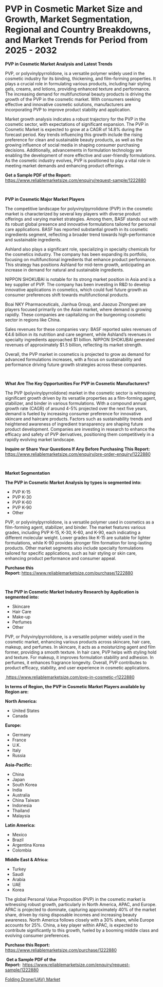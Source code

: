 <p><h1>PVP in Cosmetic Market Size and Growth, Market Segmentation, Regional and Country Breakdowns, and Market Trends for Period from 2025 -  2032</h1></p><p><strong>PVP in Cosmetic Market Analysis and Latest Trends</strong></p>
<p><p>PVP, or polyvinylpyrrolidone, is a versatile polymer widely used in the cosmetic industry for its binding, thickening, and film-forming properties. It plays a crucial role in formulating various products, including hair styling gels, creams, and lotions, providing enhanced texture and performance. The increasing demand for multifunctional beauty products is driving the growth of the PVP in the cosmetic market. With consumers seeking effective and innovative cosmetic solutions, manufacturers are incorporating PVP to improve product stability and application.</p><p>Market growth analysis indicates a robust trajectory for the PVP in the cosmetic sector, with expectations of significant expansion. The PVP in Cosmetic Market is expected to grow at a CAGR of 14.8% during the forecast period. Key trends influencing this growth include the rising preference for clean and sustainable beauty products, as well as the growing influence of social media in shaping consumer purchasing decisions. Additionally, advancements in formulation technology are enabling the development of more effective and user-friendly formulations. As the cosmetic industry evolves, PVP is positioned to play a vital role in meeting market demands and enhancing product offerings.</p></p>
<p><strong>Get a Sample PDF of the Report:&nbsp;</strong> <a href="https://www.reliablemarketsize.com/enquiry/request-sample/1222880?utm_campaign=1789&utm_medium=2&utm_source=Github&utm_content=ia&utm_term=09022025&utm_id=pvp-in-cosmetic">https://www.reliablemarketsize.com/enquiry/request-sample/1222880</a></p>
<p>&nbsp;</p>
<p><strong>PVP in Cosmetic Major Market Players</strong></p>
<p><p>The competitive landscape for polyvinylpyrrolidone (PVP) in the cosmetic market is characterized by several key players with diverse product offerings and varying market strategies. Among them, BASF stands out with its robust global presence and innovative formulations tailored for personal care applications. BASF has reported substantial growth in its cosmetic ingredients segment, reflecting a broader trend towards high-performance and sustainable ingredients.</p><p>Ashland also plays a significant role, specializing in specialty chemicals for the cosmetics industry. The company has been expanding its portfolio, focusing on multifunctional ingredients that enhance product performance. This strategy has positions Ashland for mid-term growth, anticipating an increase in demand for natural and sustainable ingredients.</p><p>NIPPON SHOKUBAI is notable for its strong market position in Asia and is a key supplier of PVP. The company has been investing in R&D to develop innovative applications in cosmetics, which could fuel future growth as consumer preferences shift towards multifunctional products.</p><p>Boai NKY Pharmaceuticals, Jianhua Group, and Jiaozuo Zhongwei are players focused primarily on the Asian market, where demand is growing rapidly. These companies are capitalizing on the burgeoning cosmetic sector in regions like China.</p><p>Sales revenues for these companies vary: BASF reported sales revenues of €4.6 billion in its nutrition and care segment, while Ashland’s revenues in specialty ingredients approached $1 billion. NIPPON SHOKUBAI generated revenues of approximately $1.5 billion, reflecting its market strength.</p><p>Overall, the PVP market in cosmetics is projected to grow as demand for advanced formulations increases, with a focus on sustainability and performance driving future growth strategies across these companies.</p></p>
<p>&nbsp;</p>
<p><strong>What Are The Key Opportunities For PVP in Cosmetic Manufacturers?</strong></p>
<p><p>The PVP (polyvinylpyrrolidone) market in the cosmetic sector is witnessing significant growth driven by its versatile properties as a film-forming agent, stabilizer, and binder in various formulations. With a compound annual growth rate (CAGR) of around 4-5% projected over the next five years, demand is fueled by increasing consumer preference for innovative skincare and haircare products. Factors such as sustainability trends and heightened awareness of ingredient transparency are shaping future product development. Companies are investing in research to enhance the efficacy and safety of PVP derivatives, positioning them competitively in a rapidly evolving market landscape.</p></p>
<p><strong>Inquire or Share Your Questions If Any Before Purchasing This Report:</strong> <a href="https://www.reliablemarketsize.com/enquiry/pre-order-enquiry/1222880?utm_campaign=1789&utm_medium=2&utm_source=Github&utm_content=ia&utm_term=09022025&utm_id=pvp-in-cosmetic">https://www.reliablemarketsize.com/enquiry/pre-order-enquiry/1222880</a></p>
<p>&nbsp;</p>
<p><strong>Market Segmentation</strong></p>
<p><strong>The PVP in Cosmetic Market Analysis by types is segmented into:</strong></p>
<p><ul><li>PVP K-15</li><li>PVP K-30</li><li>PVP K-60</li><li>PVP K-90</li><li>Other</li></ul></p>
<p><p>PVP, or polyvinylpyrrolidone, is a versatile polymer used in cosmetics as a film-forming agent, stabilizer, and binder. The market features various grades, including PVP K-15, K-30, K-60, and K-90, each indicating a different molecular weight. Lower grades like K-15 are suitable for lighter formulations, while K-90 provides stronger film formation for long-lasting products. Other market segments also include specialty formulations tailored for specific applications, such as hair styling or skin care, enhancing product performance and consumer appeal.</p></p>
<p><strong>Purchase this Report:&nbsp;</strong><a href="https://www.reliablemarketsize.com/purchase/1222880?utm_campaign=1789&utm_medium=2&utm_source=Github&utm_content=ia&utm_term=09022025&utm_id=pvp-in-cosmetic">https://www.reliablemarketsize.com/purchase/1222880</a></p>
<p>&nbsp;</p>
<p><strong>The PVP in Cosmetic Market Industry Research by Application is segmented into:</strong></p>
<p><ul><li>Skincare</li><li>Hair Care</li><li>Make-up</li><li>Perfumes</li><li>Other</li></ul></p>
<p><p>PVP, or Polyvinylpyrrolidone, is a versatile polymer widely used in the cosmetic market, enhancing various products across skincare, hair care, makeup, and perfumes. In skincare, it acts as a moisturizing agent and film former, providing a smooth texture. In hair care, PVP helps with styling hold and texture. For makeup, it improves formulation stability and adhesion. In perfumes, it enhances fragrance longevity. Overall, PVP contributes to product efficacy, stability, and user experience in cosmetic applications.</p></p>
<p><a href="https://www.reliablemarketsize.com/pvp-in-cosmetic-r1222880?utm_campaign=1789&utm_medium=2&utm_source=Github&utm_content=ia&utm_term=09022025&utm_id=pvp-in-cosmetic">&nbsp;https://www.reliablemarketsize.com/pvp-in-cosmetic-r1222880</a></p>
<p><strong>In terms of Region, the PVP in Cosmetic Market Players available by Region are:</strong></p>
<p>
    <p> <strong> North America: </strong>
        <ul>
            <li>United States</li>
            <li>Canada</li>
        </ul>
        </p> 
    <p> <strong> Europe: </strong>
        <ul>
            <li>Germany</li>
            <li>France</li>
            <li>U.K.</li>
            <li>Italy</li>
            <li>Russia</li>
        </ul>
        </p> 
    <p> <strong> Asia-Pacific: </strong>
        <ul>
            <li>China</li>
            <li>Japan</li>
            <li>South Korea</li>
            <li>India</li>
            <li>Australia</li>
            <li>China Taiwan</li>
            <li>Indonesia</li>
            <li>Thailand</li>
            <li>Malaysia</li>
        </ul>
        </p> 
    <p> <strong> Latin America: </strong>
        <ul>
            <li>Mexico</li>
            <li>Brazil</li>
            <li>Argentina Korea</li>
            <li>Colombia</li>
        </ul>
        </p> 
    <p> <strong> Middle East & Africa: </strong>
        <ul>
            <li>Turkey</li>
            <li>Saudi</li>
            <li>Arabia</li>
            <li>UAE</li>
            <li>Korea</li>
        </ul>
    </p>
    </p>
<p><p>The global Personal Value Proposition (PVP) in the cosmetic market is witnessing robust growth, particularly in North America, APAC, and Europe. APAC is projected to dominate, capturing approximately 40% of the market share, driven by rising disposable incomes and increasing beauty awareness. North America follows closely with a 30% share, while Europe accounts for 25%. China, a key player within APAC, is expected to contribute significantly to this growth, fueled by a booming middle class and evolving consumer preferences.</p></p>
<p><strong>Purchase this Report: </strong><a href="https://www.reliablemarketsize.com/purchase/1222880?utm_campaign=1789&utm_medium=2&utm_source=Github&utm_content=ia&utm_term=09022025&utm_id=pvp-in-cosmetic">https://www.reliablemarketsize.com/purchase/1222880</a></p>
<p>&nbsp;<strong>Get a Sample PDF of the Report:&nbsp;&nbsp;</strong><a href="https://www.reliablemarketsize.com/enquiry/request-sample/1222880?utm_campaign=1789&utm_medium=2&utm_source=Github&utm_content=ia&utm_term=09022025&utm_id=pvp-in-cosmetic">https://www.reliablemarketsize.com/enquiry/request-sample/1222880</a></p>
<p><strong></strong></p>
<p><p><a href="https://github.com/mookiesville/Market-Research-Report-List-1/blob/main/folding-droneuav-market.md?utm_campaign=1789&utm_medium=2&utm_source=Github&utm_content=ia&utm_term=09022025&utm_id=pvp-in-cosmetic">Folding Drone(UAV) Market</a></p></p>